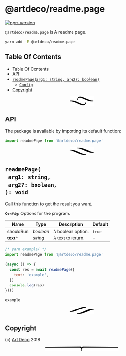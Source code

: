 # @artdeco/readme.page

[![npm version](https://badge.fury.io/js/@artdeco/readme.page.svg)](https://npmjs.org/package/@artdeco/readme.page)

`@artdeco/readme.page` is A readme page.

```sh
yarn add -E @artdeco/readme.page
```

## Table Of Contents

- [Table Of Contents](#table-of-contents)
- [API](#api)
- [`readmePage(arg1: string, arg2?: boolean)`](#mynewpackagearg1-stringarg2-boolean-void)
  * [`Config`](#type-config)
- [Copyright](#copyright)

<p align="center"><a href="#table-of-contents"><img src=".documentary/section-breaks/0.svg?sanitize=true"></a></p>

## API

The package is available by importing its default function:

```js
import readmePage from '@artdeco/readme.page'
```

<p align="center"><a href="#table-of-contents"><img src=".documentary/section-breaks/1.svg?sanitize=true"></a></p>

## `readmePage(`<br/>&nbsp;&nbsp;`arg1: string,`<br/>&nbsp;&nbsp;`arg2?: boolean,`<br/>`): void`

Call this function to get the result you want.

__<a name="type-config">`Config`</a>__: Options for the program.

|   Name    |   Type    |    Description    | Default |
| --------- | --------- | ----------------- | ------- |
| shouldRun | _boolean_ | A boolean option. | `true`  |
| __text*__ | _string_  | A text to return. | -       |

```js
/* yarn example/ */
import readmePage from '@artdeco/readme.page'

(async () => {
  const res = await readmePage({
    text: 'example',
  })
  console.log(res)
})()
```
```
example
```

<p align="center"><a href="#table-of-contents"><img src=".documentary/section-breaks/2.svg?sanitize=true"></a></p>

## Copyright

(c) [Art Deco][1] 2018

[1]: https://artd.eco

<p align="center"><a href="#table-of-contents"><img src=".documentary/section-breaks/-1.svg?sanitize=true"></a></p>
